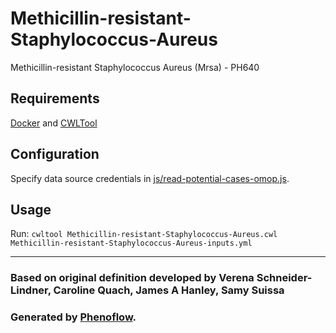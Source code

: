 # Methicillin-resistant-Staphylococcus-Aureus

Methicillin-resistant Staphylococcus Aureus (Mrsa) - PH640

## Requirements

[Docker](https://docs.docker.com/install/) and [CWLTool](https://github.com/common-workflow-language/cwltool#install)

## Configuration

Specify data source credentials in [js/read-potential-cases-omop.js](js/read-potential-cases-omop.js).

## Usage

Run: `cwltool Methicillin-resistant-Staphylococcus-Aureus.cwl Methicillin-resistant-Staphylococcus-Aureus-inputs.yml`

***

### Based on original definition developed by Verena Schneider-Lindner, Caroline Quach, James A Hanley, Samy Suissa
### Generated by [Phenoflow](https://kclhi.org/phenoflow).
